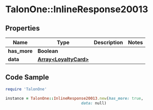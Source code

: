 # TalonOne::InlineResponse20013

## Properties

Name | Type | Description | Notes
------------ | ------------- | ------------- | -------------
**has_more** | **Boolean** |  | 
**data** | [**Array&lt;LoyaltyCard&gt;**](LoyaltyCard.md) |  | 

## Code Sample

```ruby
require 'TalonOne'

instance = TalonOne::InlineResponse20013.new(has_more: true,
                                 data: null)
```


